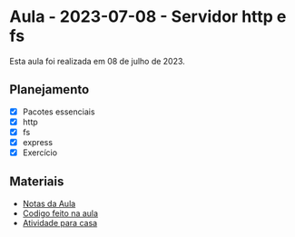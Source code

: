 # Aula - 2023-07-08 - Servidor http e fs

Esta aula foi realizada em 08 de julho de 2023.

## Planejamento

- [x] Pacotes essenciais
- [x] http
- [x] fs
- [x] express
- [x] Exercício

## Materiais

- [Notas da Aula](./notas.md)
- [Codigo feito na aula](./codigo)
- [Atividade para casa](./atividade.md)
